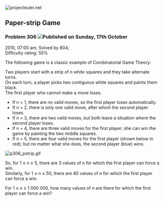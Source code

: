 ![projecteuler.net](images/print_page_logo.png)

## Paper-strip Game

### Problem 306 ![](images/icon_info.png)Published on Sunday, 17th October
2010, 07:00 am; Solved by 804;  
Difficulty rating: 55%

The following game is a classic example of Combinatorial Game Theory:

Two players start with a strip of n white squares and they take alternate
turns.  
On each turn, a player picks two contiguous white squares and paints them
black.  
The first player who cannot make a move loses.

  * If n = 1, there are no valid moves, so the first player loses automatically.
  * If n = 2, there is only one valid move, after which the second player loses.
  * If n = 3, there are two valid moves, but both leave a situation where the second player loses.
  * If n = 4, there are three valid moves for the first player; she can win the game by painting the two middle squares.
  * If n = 5, there are four valid moves for the first player (shown below in red); but no matter what she does, the second player (blue) wins.

![p306_pstrip.gif](project/images/p306_pstrip.gif)

So, for 1 ≤ n ≤ 5, there are 3 values of n for which the first player can
force a win.  
Similarly, for 1 ≤ n ≤ 50, there are 40 values of n for which the first player
can force a win.

For 1 ≤ n ≤ 1 000 000, how many values of n are there for which the first
player can force a win?

  
  

